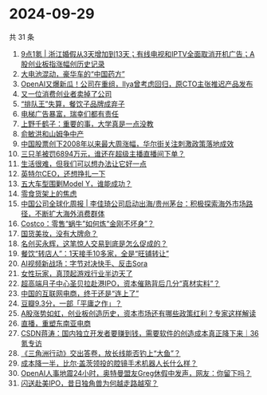 # 2024-09-29

共 31 条

<!-- BEGIN 36KR -->
<!-- 最后更新时间 2024-09-29 01:00:53 +0800 -->
1. [9点1氪 | 浙江婚假从3天增加到13天；有线电视和IPTV全面取消开机广告；A股创业板指涨幅创历史记录](https://36kr.com/p/2968520409993220)
1. [大电池混动，豪华车的“中国药方”](https://36kr.com/p/2966261565690112)
1. [OpenAI又爆新瓜！公司在重组，Ilya曾考虑回归，原CTO主张推迟产品发布](https://36kr.com/p/2968416237228288)
1. [又一位消费创业者卖掉了公司](https://36kr.com/p/2969156143681545)
1. [“排队王”失算，餐饮子品牌成弃子](https://36kr.com/p/2968414290399236)
1. [电梯广告暴富，瑞幸们都有责任](https://36kr.com/p/2969016675389697)
1. [上野千鹤子：重要的事，大学真是一点没教](https://36kr.com/p/2965038010994692)
1. [俞敏洪和山姆争中产](https://36kr.com/p/2969074718871552)
1. [中国股票创下2008年以来最大周涨幅，华尔街关注刺激政策落地成效](https://36kr.com/p/2968330094546953)
1. [三只羊被罚6894万元，谁还在超级主播直播间下单？](https://36kr.com/p/2968162155778055)
1. [生活很难，但我们可以想办法让它好一点](https://36kr.com/p/2967905458393347)
1. [英特尔CEO，还想挣扎一下](https://36kr.com/p/2968335157075846)
1. [五大车型围剿Model Y，谁能成功？](https://36kr.com/p/2969012029083913)
1. [零食货架上的焦虑](https://36kr.com/p/2968312424222720)
1. [中国公司全球化周报 | 李佳琦公司启动出海/贵州茅台：积极探索海外市场路径，不断扩大海外消费群体](https://36kr.com/p/2968941653135364)
1. [Costco：零售“蜗牛”如何炼“金刚不坏身”？](https://36kr.com/p/2968289354338312)
1. [国货美妆，没有大牌命？](https://36kr.com/p/2968459334455303)
1. [名创买永辉，这笔惊人交易到底是怎么促成的？](https://36kr.com/p/2968331169144453)
1. [餐饮“转店人”：1天接手10多家，全是“旺铺转让”](https://36kr.com/p/2954886650257286)
1. [AI视频新战场：字节对决快手、反击Sora](https://36kr.com/p/2968303783403392)
1. [女性玩家，真顶起游戏行业半边天了](https://36kr.com/p/2968363024011521)
1. [超高端月子中心圣贝拉赴港IPO，资本催熟背后几分“真材实料”？](https://36kr.com/p/2968204635001093)
1. [中国的互联网电商，终于还是“连上了”](https://36kr.com/p/2968268152512391)
1. [豆瓣9.3分，一部「平庸之作」？](https://36kr.com/p/2969004095983621)
1. [A股涨势如虹，创业板创造历史，资本市场还有哪些政策红利？专家这样解读](https://36kr.com/p/2969011274305795)
1. [直播，重塑东南亚电商](https://36kr.com/p/2967763278647556)
1. [CSDN蒋涛：国内独立开发者要赚到钱，需要软件的创造成本真正降下来｜36氪专访](https://36kr.com/p/2968342173454343)
1. [《三角洲行动》交出答卷，放长线能否钓上“大鱼”？](https://36kr.com/p/2969686039449856)
1. [成本降一半，比尔·盖茨领投的腔镜手术机器人长什么样？](https://36kr.com/p/2968945626910729)
1. [OpenAI人事地震24小时，奥特曼盟友Greg休假中发声，网友：你留下吗？](https://36kr.com/p/2969481799815427)
1. [闪送赴美IPO，昔日独角兽为何越走路越窄？](https://36kr.com/p/2968406228475777)
<!-- END 36KR -->